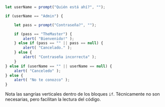 

```js run demo
let userName = prompt("Quién está ahí?", "");

if (userName == "Admin") {

	let pass = prompt("Contraseña?", "");

	if (pass == "TheMaster") {
		alert( "Bienvenido!" );
	} else if (pass == "" || pass == null) {
		alert( "Cancelado." );
	} else {
		alert( "Contraseña incorrecta" );
	}
} else if (userName == "" || userName == null) {
	alert( "Canceledo" );
} else {
	alert( "No te conozco" );
}
```

Nota las sangrías verticales dentro de los bloques `if`. Técnicamente no son necesarias, pero facilitan la lectura del código.

